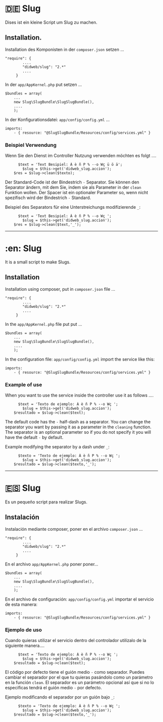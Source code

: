 

#  :de: Slug

Dises ist ein kleine Script um Slug zu machen.

## Installation.

Installation des Komponisten in der `composer.json` setzen ...

```
"require": {
        ....
        "didweb/slug": "2.*"
        ....
     }

```


In der `app/AppKernel.php` put setzen ...

```
$bundles = array(
    ...
    new Slug\SlugBundle\SlugSlugBundle(),
    ....
    );

```



In der Konfigurationsdatei:  `app/config/config.yml` ...

```
imports:
    - { resource: "@SlugSlugBundle/Resources/config/services.yml" }

```


### Beispiel Verwendung

Wenn Sie den Dienst im Controller Nutzung verwenden möchten es folgt ....

```
	  $text = 'Text Besipiel: Á è ñ P % --o Wç ü ö ä';
		$slug = $this->get('didweb_slug.accion');
    $res = $slug->clean($texto);

```

Der Standard-Code ist der Bindestrich `-` Separator. Sie können den Separator ändern, mit dem Sie, indem sie als Parameter in der `clean` Funktion wollen. Der Spacer ist ein optionaler Parameter so, wenn nicht spezifisch wird der Bindestrich `-` Standard.


Beispiel des Separators für eine Unterstreichungs modifizierende `_`:

```
	  $text = 'Text Besipiel: Á è ñ P % --o Wç ';
		$slug = $this->get('didweb_slug.accion');
    $res = $slug->clean($text,'_');

```

***

# :en: Slug

It is a small script to make Slugs.

## Installation

Installation using composer, put in `composer.json` file ...

```
"require": {
        ....
        "didweb/slug": "2.*"
        ....
     }

```
In the `app/AppKernel.php` file put put ...


```
$bundles = array(
    ...
    new Slug\SlugBundle\SlugSlugBundle(),
    ....
    );

```

In the configuration file: `app/config/config.yml` import the service like this:


```
imports:
    - { resource: "@SlugSlugBundle/Resources/config/services.yml" }

```

### Example of use

When you want to use the service inside the controller use it as follows ....

```
	  $text = 'Texto de ejemplo: Á è ñ P % --o Wç ';
		$slug = $this->get('didweb_slug.accion');
    $resultado = $slug->clean($text);

```

The default code has the `-` half-dash as a separator. You can change the separator you want by passing it as a parameter in the `cleaning` function. The separator is an optional parameter so if you do not specify it you will have the default `-` by default.

Example modifying the separator by a dash under `_`:


```
	  $texto = 'Texto de ejemplo: Á è ñ P % --o Wç ';
		$slug = $this->get('didweb_slug.accion');
    $resultado = $slug->clean($texto,'_');

```


***


# :es: Slug

Es un pequeño script para realizar Slugs.

## Instalación

Instalación mediante composer, poner en el archivo `composer.json` ...

```
"require": {
        ....
        "didweb/slug": "2.*"
        ....
     }

```


En el archivo `app/AppKernel.php` poner poner...

```
$bundles = array(
    ...
    new Slug\SlugBundle\SlugSlugBundle(),
    ....
    );

```



En el archivo de configuración: `app/config/config.yml` importar el servicio de esta manera:

```
imports:
    - { resource: "@SlugSlugBundle/Resources/config/services.yml" }

```


### Ejemplo de uso

Cuando quieras utilizar el servicio dentro del controlador utilízalo de la siguiente manera....

```
	  $text = 'Texto de ejemplo: Á è ñ P % --o Wç ';
		$slug = $this->get('didweb_slug.accion');
    $resultado = $slug->clean($text);

```

El código por defecto tiene el guión medio `-` como separador. Puedes cambiar el separador por el que tu quieras pasándolo como un parámetro en la función `clean`. El separador es un parámetro opcional así que si no lo especificas tendrá el guión medio `-` por defecto.


Ejemplo modificando el separador por un guión bajo `_`:

```
	  $texto = 'Texto de ejemplo: Á è ñ P % --o Wç ';
		$slug = $this->get('didweb_slug.accion');
    $resultado = $slug->clean($texto,'_');

```
